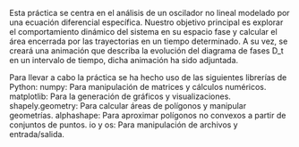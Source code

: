 Esta práctica se centra en el análisis de un oscilador no lineal modelado por una ecuación
diferencial específica. Nuestro objetivo principal es explorar el comportamiento dinámico del sistema en
su espacio fase y calcular el área encerrada por las trayectorias en un tiempo determinado. A su vez, se 
creará una animación que describa la evolución del diagrama de fases D_t en un intervalo de tiempo, 
dicha animación ha sido adjuntada.

Para llevar a cabo la práctica se ha hecho uso de las siguientes librerías de Python:
numpy: Para manipulación de matrices y cálculos numéricos.
matplotlib: Para la generación de gráficos y visualizaciones.
shapely.geometry: Para calcular áreas de polígonos y manipular geometrías.
alphashape: Para aproximar polígonos no convexos a partir de conjuntos de puntos.
io y os: Para manipulación de archivos y entrada/salida.

